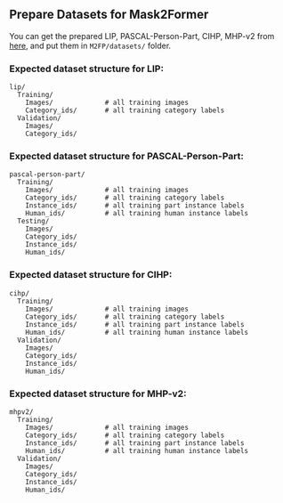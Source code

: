 ## Prepare Datasets for Mask2Former

You can get the prepared LIP, PASCAL-Person-Part, CIHP, MHP-v2 from [here](xxxxx), and put them in `M2FP/datasets/` folder.


### Expected dataset structure for LIP:

```
lip/
  Training/
    Images/             # all training images
    Category_ids/       # all training category labels
  Validation/
    Images/
    Category_ids/
```


### Expected dataset structure for PASCAL-Person-Part:
```
pascal-person-part/
  Training/
    Images/             # all training images
    Category_ids/       # all training category labels
    Instance_ids/       # all training part instance labels
    Human_ids/          # all training human instance labels
  Testing/
    Images/
    Category_ids/
    Instance_ids/
    Human_ids/
```


### Expected dataset structure for CIHP:
```
cihp/
  Training/
    Images/             # all training images
    Category_ids/       # all training category labels
    Instance_ids/       # all training part instance labels
    Human_ids/          # all training human instance labels
  Validation/
    Images/
    Category_ids/
    Instance_ids/
    Human_ids/
```

### Expected dataset structure for MHP-v2:
```
mhpv2/
  Training/
    Images/             # all training images
    Category_ids/       # all training category labels
    Instance_ids/       # all training part instance labels
    Human_ids/          # all training human instance labels
  Validation/
    Images/
    Category_ids/
    Instance_ids/
    Human_ids/
```